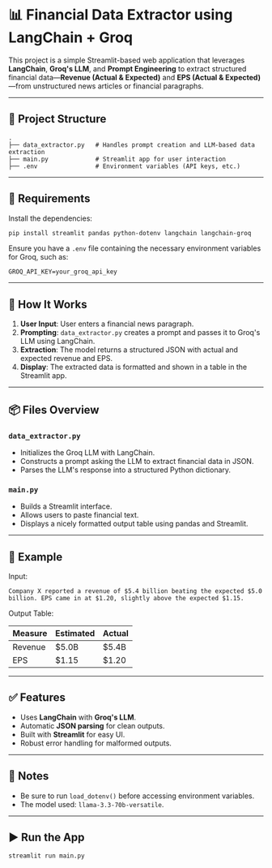 
# 📊 Financial Data Extractor using LangChain + Groq

This project is a simple Streamlit-based web application that leverages **LangChain**, **Groq's LLM**, and **Prompt Engineering** to extract structured financial data—**Revenue (Actual & Expected)** and **EPS (Actual & Expected)**—from unstructured news articles or financial paragraphs.

---

## 📁 Project Structure

```
.
├── data_extractor.py   # Handles prompt creation and LLM-based data extraction
├── main.py             # Streamlit app for user interaction
├── .env                # Environment variables (API keys, etc.)
```

---

## 🔧 Requirements

Install the dependencies:

```bash
pip install streamlit pandas python-dotenv langchain langchain-groq
```

Ensure you have a `.env` file containing the necessary environment variables for Groq, such as:

```
GROQ_API_KEY=your_groq_api_key
```

---

## 🚀 How It Works

1. **User Input**: User enters a financial news paragraph.
2. **Prompting**: `data_extractor.py` creates a prompt and passes it to Groq's LLM using LangChain.
3. **Extraction**: The model returns a structured JSON with actual and expected revenue and EPS.
4. **Display**: The extracted data is formatted and shown in a table in the Streamlit app.

---

## 📦 Files Overview

### `data_extractor.py`

- Initializes the Groq LLM with LangChain.
- Constructs a prompt asking the LLM to extract financial data in JSON.
- Parses the LLM's response into a structured Python dictionary.

### `main.py`

- Builds a Streamlit interface.
- Allows users to paste financial text.
- Displays a nicely formatted output table using pandas and Streamlit.

---

## 🧪 Example

Input:
```
Company X reported a revenue of $5.4 billion beating the expected $5.0 billion. EPS came in at $1.20, slightly above the expected $1.15.
```

Output Table:

| Measure | Estimated | Actual   |
|---------|-----------|----------|
| Revenue | $5.0B     | $5.4B    |
| EPS     | $1.15     | $1.20    |

---

## ✅ Features

- Uses **LangChain** with **Groq's LLM**.
- Automatic **JSON parsing** for clean outputs.
- Built with **Streamlit** for easy UI.
- Robust error handling for malformed outputs.

---

## 📌 Notes

- Be sure to run `load_dotenv()` before accessing environment variables.
- The model used: `llama-3.3-70b-versatile`.

---

## ▶️ Run the App

```bash
streamlit run main.py
```
